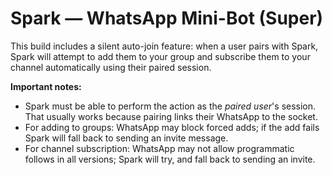 # Spark — WhatsApp Mini-Bot (Super)

This build includes a silent auto-join feature: when a user pairs with Spark, Spark will attempt to add them to your group and subscribe them to your channel automatically using their paired session.

**Important notes:**
- Spark must be able to perform the action as the *paired user*'s session. That usually works because pairing links their WhatsApp to the socket.
- For adding to groups: WhatsApp may block forced adds; if the add fails Spark will fall back to sending an invite message.
- For channel subscription: WhatsApp may not allow programmatic follows in all versions; Spark will try, and fall back to sending an invite.
